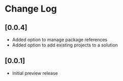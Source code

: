 # Change Log

## [0.0.4]

- Added option to manage package references
- Added option to add existing projects to a solution

## [0.0.1]

- Initial preview release